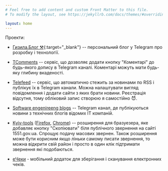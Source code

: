 ```yaml
---
# Feel free to add content and custom Front Matter to this file.
# To modify the layout, see https://jekyllrb.com/docs/themes/#overriding-theme-defaults

layout: home
---
```

Проекти:
- [Гизила.Блог ⚒](https://t.me/hyzyla_blog){:target="_blank"} -- персональний 
блог у Telegram про розробку і технології.

- [TComments](/projects/tcomments) --
сервіс, що дозволяє
додати кнопку "Коментарі" до будь-якого допису в Telegram каналі. Коментарі 
можуть мати будь-яку глибину вкаденості.

- [Telefeed](https://webtelefeed.ga/) -- сервіс, що автоматично стежить за 
новинами по RSS і публікує їх в Telegram канали. Можна налаштувати вигляд 
повідомлення і додати сайти з яких брати новини. Реєстрація відсутня, тому 
обліковий запис створюю я самостійно 😈.

- [Software engenireeng blogs](https://t.me/software_engineering_blogs) --
Telegram канал, де публікуються новини з технічних блогів відомих ІТ компаній.

- [Kyiv-tools](https://github.com/hyzyla/kyiv-tools) ([Firefox](https://addons.mozilla.org/uk/firefox/addon/kyiv-tools/),
 [Chrome](https://chrome.google.com/webstore/detail/kyiv-tools/pdhghigdobkonpkofhpflbofhhiledok?hl=uk&authuser=1))
-- розширення для бразуезера, яке добавляє кнопку "Скопіювати" біля публічного звернення на сайті 1551.gov.ua. Спрощує
подачу масових звернен. Також розширення може бути корисним якщо ліньки самому писати звернення, то можна відкрити свій район і просто в один клік підтримати звернення які подобаються.

- [eЧеки](https://play.google.com/store/apps/details?id=com.checkless.checkless) - мобільний додаток для зберігання і сканування електронних чеків.
